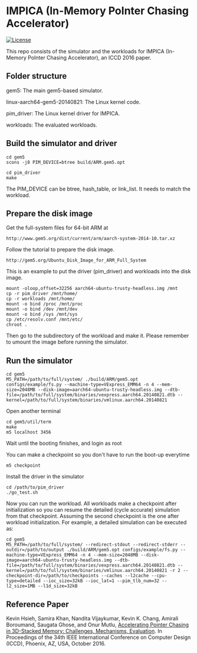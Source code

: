 # IMPICA (In-Memory PoInter Chasing Accelerator)

[![License](https://img.shields.io/badge/license-BSD-blue.svg)](LICENSE)

This repo consists of the simulator and the workloads for IMPICA (In-Memory PoInter Chasing Accelerator), an ICCD 2016 paper.

## Folder structure

gem5: The main gem5-based simulator.

linux-aarch64-gem5-20140821: The Linux kernel code.

pim_driver: The Linux kernel driver for IMPICA.

workloads: The evaluated workloads.

## Build the simulator and driver

```
cd gem5
scons -j8 PIM_DEVICE=btree build/ARM.gem5.opt

cd pim_driver
make
```

The PIM_DEVICE can be btree, hash_table, or link_list. It needs to match the workload.

## Prepare the disk image

Get the full-system files for 64-bit ARM at

```
http://www.gem5.org/dist/current/arm/aarch-system-2014-10.tar.xz
```

Follow the tutorial to prepare the disk image.

```
http://gem5.org/Ubuntu_Disk_Image_for_ARM_Full_System
```

This is an example to put the driver (pim_driver) and workloads into the disk image. 

```
mount -oloop,offset=32256 aarch64-ubuntu-trusty-headless.img /mnt
cp -r pim_driver /mnt/home/
cp -r workloads /mnt/home/
mount -o bind /proc /mnt/proc
mount -o bind /dev /mnt/dev
mount -o bind /sys /mnt/sys
cp /etc/resolv.conf /mnt/etc/
chroot .
```

Then go to the subdirectory of the workload and make it. Please remember to umount the image before running the simulator.


## Run the simulator

```
cd gem5
M5_PATH=/path/to/full/system/ ./build/ARM/gem5.opt configs/example/fs.py --machine-type=VExpress_EMM64 -n 4 --mem-size=2048MB --disk-image=aarch64-ubuntu-trusty-headless.img --dtb-file=/path/to/full/system/binaries/vexpress.aarch64.20140821.dtb --kernel=/path/to/full/system/binaries/vmlinux.aarch64.20140821 
```

Open another terminal

```
cd gem5/util/term
make
m5 localhost 3456
```

Wait until the booting finishes, and login as root

You can make a checkpoint so you don't have to run the boot-up everytime

```
m5 checkpoint 
```

Install the driver in the simulator

```
cd /path/to/pim_driver
./go_test.sh
```

Now you can run the workload. All workloads make a checkpoint after initialization so you can resume the detailed (cycle accurate) simulation from that checkpoint. Assuming the second checkpoint is the one after workload initialization. For example, a detailed simulation can be executed as:

```
cd gem5
M5_PATH=/path/to/full/system/ --redirect-stdout --redirect-stderr --outdir=/path/to/output ./build/ARM/gem5.opt configs/example/fs.py --machine-type=VExpress_EMM64 -n 4 --mem-size=2048MB --disk-image=aarch64-ubuntu-trusty-headless.img --dtb-file=/path/to/full/system/binaries/vexpress.aarch64.20140821.dtb --kernel=/path/to/full/system/binaries/vmlinux.aarch64.20140821 -r 2 --checkpoint-dir=/path/to/checkpoints --caches --l2cache --cpu-type=detailed --ioc_size=32kB --ioc_lat=1 --pim_tlb_num=32 --l2_size=1MB --l1d_size=32kB
```


## Reference Paper

Kevin Hsieh, Samira Khan, Nandita Vijaykumar, Kevin K. Chang, Amirali Boroumand, Saugata Ghose, and Onur Mutlu, 
[Accelerating Pointer Chasing in 3D-Stacked Memory: Challenges, Mechanisms, Evaluation](https://users.ece.cmu.edu/~omutlu/pub/in-memory-pointer-chasing-accelerator_iccd16.pdf).
In Proceedings of the 34th IEEE International Conference on Computer Design (ICCD), Phoenix, AZ, USA, October 2016.
